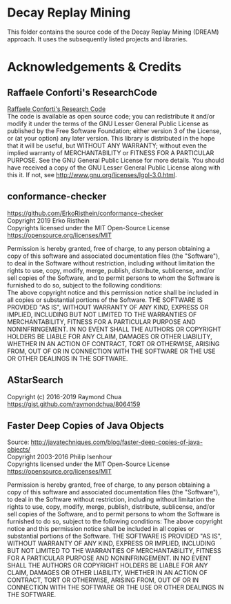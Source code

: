# Decay Replay Mining
This folder contains the source code of the Decay Replay Mining (DREAM) approach. It uses the subsequently listed projects and libraries.

# Acknowledgements & Credits 
## Raffaele Conforti's ResearchCode ##
[Raffaele Conforti's Research Code](https://github.com/raffaeleconforti/ResearchCode)  
The code is available as open source code; you can redistribute it and/or modify it under the terms of the GNU Lesser General Public License as published by the Free Software Foundation; either version 3 of the License, or (at your option) any later version.
This library is distributed in the hope that it will be useful, but WITHOUT ANY WARRANTY; without even the implied warranty of MERCHANTABILITY or FITNESS FOR A PARTICULAR PURPOSE. See the GNU General Public License for more details.
You should have received a copy of the GNU Lesser General Public License along with this it. If not, see http://www.gnu.org/licenses/lgpl-3.0.html.

## conformance-checker ##
https://github.com/ErkoRisthein/conformance-checker  
Copyright 2019 Erko Risthein  
Copyrights licensed under the MIT Open-Source License  
https://opensource.org/licenses/MIT  

Permission is hereby granted, free of charge, to any person obtaining a copy of this software and associated documentation files (the "Software"), to deal in the Software without restriction, including without limitation the rights to use, copy, modify, merge, publish, distribute, sublicense, and/or sell copies of the Software, and to permit persons to whom the Software is furnished to do so, subject to the following conditions:  
The above copyright notice and this permission notice shall be included in all copies or substantial portions of the Software.
THE SOFTWARE IS PROVIDED "AS IS", WITHOUT WARRANTY OF ANY KIND, EXPRESS OR IMPLIED, INCLUDING BUT NOT LIMITED TO THE WARRANTIES OF MERCHANTABILITY, FITNESS FOR A PARTICULAR PURPOSE AND NONINFRINGEMENT. IN NO EVENT SHALL THE AUTHORS OR COPYRIGHT HOLDERS BE LIABLE FOR ANY CLAIM, DAMAGES OR OTHER LIABILITY, WHETHER IN AN ACTION OF CONTRACT, TORT OR OTHERWISE, ARISING FROM, OUT OF OR IN CONNECTION WITH THE SOFTWARE OR THE USE OR OTHER DEALINGS IN THE SOFTWARE.

## AStarSearch ##
Copyright (c) 2016-2019 Raymond Chua  
https://gist.github.com/raymondchua/8064159
 
## Faster Deep Copies of Java Objects ##
Source: http://javatechniques.com/blog/faster-deep-copies-of-java-objects/  
Copyright 2003-2016 Philip Isenhour  
Copyrights licensed under the MIT Open-Source License  
https://opensource.org/licenses/MIT  
 
Permission is hereby granted, free of charge, to any person obtaining a copy of this software and associated documentation files (the "Software"), to deal in the Software without restriction, including without limitation the rights to use, copy, modify, merge, publish, distribute, sublicense, and/or sell copies of the Software, and to permit persons to whom the Software is furnished to do so, subject to the following conditions:
The above copyright notice and this permission notice shall be included in all copies or substantial portions of the Software.
THE SOFTWARE IS PROVIDED "AS IS", WITHOUT WARRANTY OF ANY KIND, EXPRESS OR IMPLIED, INCLUDING BUT NOT LIMITED TO THE WARRANTIES OF MERCHANTABILITY, FITNESS FOR A PARTICULAR PURPOSE AND NONINFRINGEMENT. IN NO EVENT SHALL THE AUTHORS OR COPYRIGHT HOLDERS BE LIABLE FOR ANY CLAIM, DAMAGES OR OTHER LIABILITY, WHETHER IN AN ACTION OF CONTRACT, TORT OR OTHERWISE, ARISING FROM, OUT OF OR IN CONNECTION WITH THE SOFTWARE OR THE USE OR OTHER DEALINGS IN THE SOFTWARE.
